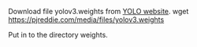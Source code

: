
Download file yolov3.weights from [YOLO website](https://pjreddie.com/darknet/yolo/).
wget https://pjreddie.com/media/files/yolov3.weights

Put in to the directory weights.
